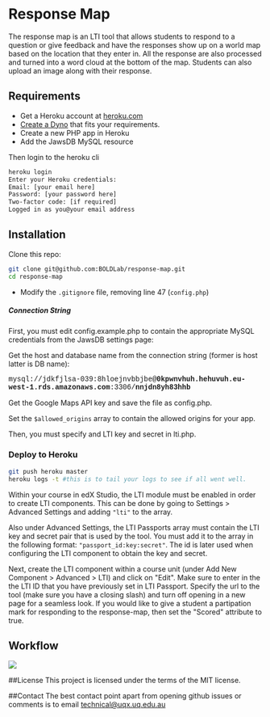# Response Map

The response map is an LTI tool that allows students to respond to a question or give feedback and have the responses show up on a world map based on the location that they enter in. All the response are also processed and turned into a word cloud at the bottom of the map. Students can also upload an image along with their response.

## Requirements
* Get a Heroku account at [heroku.com](https://heroku.com)
* [Create a Dyno](https://www.heroku.com/pricing) that fits your requirements.
* Create a new PHP app in Heroku
* Add the JawsDB MySQL resource

Then login to the heroku cli
```bash
heroku login
Enter your Heroku credentials:
Email: [your email here]
Password: [your password here]
Two-factor code: [if required]
Logged in as you@your email address
```
## Installation

Clone this repo:

```bash
git clone git@github.com:BOLDLab/response-map.git
cd response-map
```

* Modify the `.gitignore` file, removing line 47 (`config.php`)

##### Connection String
First, you must edit config.example.php to contain the appropriate MySQL credentials from the JawsDB settings page:

Get the host and database name from the connection string (former is host latter is DB name):

<span style='font-family: courier, monospace'> mysql://jdkfjlsa-039:8hloejnvbbjbe@**0kpwnvhuh.hehuvuh.eu-west-1.rds.amazonaws.com**:3306/**nnjdn8yh83hhb**</span>

Get the Google Maps API key and save the file as config.php.

Set the `$allowed_origins` array to contain the allowed origins for your app.

Then, you must specify and LTI key and secret in lti.php.

### Deploy to Heroku
```bash
git push heroku master
heroku logs -t #this is to tail your logs to see if all went well.
```

Within your course in edX Studio, the LTI module must be enabled in order to create LTI components. This can be done by going to Settings > Advanced Settings and adding ```"lti"``` to the array.

Also under Advanced Settings, the LTI Passports array must contain the LTI key and secret pair that is used by the tool. You must add it to the array in the following format: ```"passport_id:key:secret"```. The id is later used when configuring the LTI component to obtain the key and secret.

Next, create the LTI component within a course unit (under Add New Component > Advanced > LTI) and click on "Edit". Make sure to enter in the the LTI ID that you have previously set in LTI Passport. Specify the url to the tool (make sure you have a closing slash) and turn off opening in a new page for a seamless look. If you would like to give a student a partipation mark for responding to the response-map, then set the "Scored" attribute to true.

## Workflow
<img src="https://github.com/UQ-UQx/response-map/blob/master/README_WORKFLOW_IMAGE.png?raw=true">

##License
This project is licensed under the terms of the MIT license.

##Contact
The best contact point apart from opening github issues or comments is to email technical@uqx.uq.edu.au
